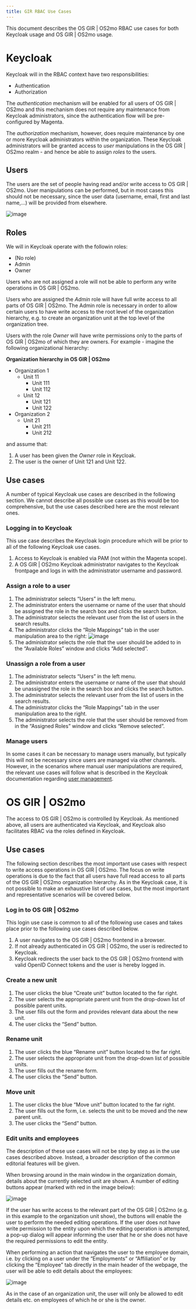 ```yaml
--- 
title: GIR RBAC Use Cases
---
```


This document describes the OS GIR | OS2mo RBAC use cases for both Keycloak usage and OS GIR | OS2mo usage.

# Keycloak

Keycloak will in the RBAC context have two responsibilities:

-  Authentication
-  Authorization

The *authentication* mechanism will be enabled for all users of OS GIR | OS2mo and this mechanism does 
not require any maintenance from Keycloak administrators, since the authentication flow will 
be pre-configured by Magenta.

The *authorization* mechanism, however, does require maintenance by one or more Keycloak 
administrators within the organization. These Keycloak administrators will be granted access 
to *user* manipulations in the OS GIR | OS2mo realm - and hence be able to assign *roles* to the users.

## Users

The users are the set of people having read and/or write access to OS GIR | OS2mo. User manipulations can 
be performed, but in most cases this should not be necessary, since the user data (username, 
email, first and last name,...) will be provided from elsewhere.

![image](../graphics/keycloak_use_cases/keycloak_user.png)

## Roles

We will in Keycloak operate with the followin roles:

-  (No role)
-  Admin
-  Owner

Users who are not assigned a role will not be able to perform any write operations in OS GIR | OS2mo.

Users who are assigned the *Admin* role will have full write access to all parts of OS GIR | OS2mo. The Admin 
role is necessary in order to allow certain users to have write access to the root level of the 
organization hierarchy, e.g. to create an organization unit at the top level of the organization 
tree.

Users with the role *Owner* will have write permissions only to the parts of OS GIR | OS2mo of which they are 
owners. For example - imagine the following organizational hierarchy:

**Organization hierarchy in OS GIR | OS2mo**

*  Organization 1
    +  Unit 11
        -  Unit 111
        -  Unit 112
    +  Unit 12
        -  Unit 121
        -  Unit 122
*  Organization 2
    +  Unit 21
        -  Unit 211
        -  Unit 212

and assume that:

1.  A user has been given the *Owner* role in Keycloak.
2.  The user is the owner of Unit 121 and Unit 122.

## Use cases

A number of typical Keycloak use cases are described in the following section. We cannot 
describe all possible use cases as this would be too comprehensive, but the use cases 
described here are the most relevant ones.

### Logging in to Keycloak

This use case describes the Keycloak login procedure which will be prior to all of the following 
Keycloak use cases.

1.  Access to Keycloak is enabled via PAM (not within the Magenta scope).
2.  A OS GIR | OS2mo Keycloak administrator navigates to the Keycloak frontpage and logs in with the 
administrator username and password.

### Assign a role to a user

1. The administrator selects “Users” in the left menu.
2. The administrator enters the username or name of the user that should be assigned the 
role in the search box and clicks the search button.
3. The administrator selects the relevant user from the list of users in the search results.
4. The administrator clicks the “Role Mappings” tab in the user manipulation area to the right:
![image](../graphics/keycloak_use_cases/keycloak_assign_role.png) 
5. The administrator selects the role that the user should be added to in the “Available Roles” 
window and clicks “Add selected”.

### Unassign a role from a user

1. The administrator selects “Users” in the left menu.
2. The administrator enters the username or name of the user that should be unassigned the 
role in the search box and clicks the search button.
3. The administrator selects the relevant user from the list of users in the search results.
4. The administrator clicks the “Role Mappings” tab in the user manipulation area to the right.
5. The administrator selects the role that the user should be removed from in the “Assigned 
Roles” window and clicks “Remove selected”.

### Manage users

In some cases it can be necessary to manage users manually, but typically this will not be 
necessary since users are managed via other channels. However, in the scenarios where 
manual user manipulations are required, the relevant use cases will follow what is described in 
the Keycloak documentation regarding [user management](https://www.keycloak.org/docs/latest/server_admin/index.html#user-management).

# OS GIR | OS2mo

The access to OS GIR | OS2mo is controlled by Keycloak. As mentioned above, all users are authenticated 
via Keycloak, and Keycloak also facilitates RBAC via the roles defined in Keycloak.

## Use cases

The following section describes the most important use cases with respect to write access 
operations in OS GIR | OS2mo. The focus on write operations is due to the fact that all users have full read 
access to all parts of the OS GIR | OS2mo organization hierarchy. As in the Keycloak case, it is not possible 
to make an exhaustive list of use cases, but the most important and representative scenarios 
will be covered below.

### Log in to OS GIR | OS2mo

This login use case is common to all of the following use cases and takes place prior to the 
following use cases described below.

1. A user navigates to the OS GIR | OS2mo frontend in a browser.
2. If not already authenticated in OS GIR | OS2mo, the user is redirected to Keycloak.
3. Keycloak redirects the user back to the OS GIR | OS2mo frontend with valid OpenID Connect tokens and 
the user is hereby logged in.

### Create a new unit

1. The user clicks the blue “Create unit” button located to the far right.
2. The user selects the appropriate parent unit from the drop-down list of possible parent 
units.
3. The user fills out the form and provides relevant data about the new unit.
4. The user clicks the “Send” button.

### Rename unit

1. The user clicks the blue “Rename unit” button located to the far right.
2. The user selects the appropriate unit from the drop-down list of possible units.
3. The user fills out the rename form.
4. The user clicks the “Send” button.

### Move unit

1. The user clicks the blue “Move unit” button located to the far right.
2. The user fills out the form, i.e. selects the unit to be moved and the new parent unit.
3. The user clicks the “Send” button.

### Edit units and employees

The description of these use cases will not be step by step as in the use cases described 
above. Instead, a broader description of the common editorial features will be given.

When browsing around in the main window in the organization domain, details about the 
currently selected unit are shown. A number of editing buttons appear (marked with red in the 
image below):

![image](../graphics/keycloak_use_cases/edit_unit_1.png)

If the user has write access to the relevant part of the OS GIR | OS2mo (e.g. in this example to the 
organization unit show), the buttons will enable the user to perform the needed editing 
operations. If the user does not have write permission to the entity upon which the editing 
operation is attempted, a pop-up dialog will appear informing the user that he or she does not 
have the required permissions to edit the entity.

When performing an action that navigates the user to the employee domain, i.e. by clicking on 
a user under the “Employments” or “Affiliation” or by clicking the “Employee” tab directly in the 
main header of the webpage, the user will be able to edit details about the employees:

![image](../graphics/keycloak_use_cases/edit_unit_2.png)

As in the case of an organization unit, the user will only be allowed to edit details etc. on 
employees of which he or she is the owner.